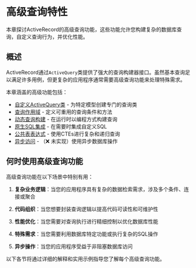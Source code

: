 # 高级查询特性

本章探讨ActiveRecord的高级查询功能，这些功能允许您构建复杂的数据库查询，自定义查询行为，并优化性能。

## 概述

ActiveRecord通过`ActiveQuery`类提供了强大的查询构建器接口。虽然基本查询足以满足许多用例，但更复杂的应用程序通常需要高级查询功能来处理特殊需求。

本章涵盖的高级功能包括：

- [自定义ActiveQuery类](custom_activequery_classes.md) - 为特定模型创建专门的查询类
- [查询作用域](query_scopes.md) - 定义可重用的查询条件和方法
- [动态查询构建](dynamic_query_building.md) - 在运行时以编程方式构建查询
- [原生SQL集成](raw_sql_integration.md) - 在需要时集成自定义SQL
- [公共表表达式](common_table_expressions.md) - 使用CTEs进行复杂和递归查询
- [异步访问](async_access.md) - （❌ 未实现）使用异步数据库操作

## 何时使用高级查询功能

高级查询功能在以下场景中特别有用：

1. **复杂业务逻辑**：当您的应用程序具有复杂的数据检索需求，涉及多个条件、连接或聚合

2. **代码组织**：当您想要封装查询逻辑以提高代码可读性和可维护性

3. **性能优化**：当您需要对查询执行进行精细控制以优化数据库性能

4. **特殊需求**：当您需要利用数据库特定功能或执行复杂的SQL操作

5. **异步操作**：当您的应用程序受益于非阻塞数据库访问

以下各节将通过详细的解释和实用示例指导您了解每个高级查询功能。